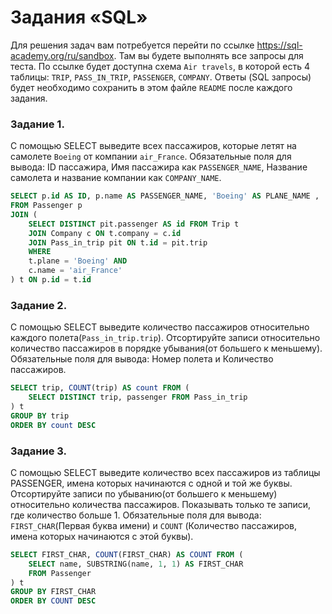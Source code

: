 # Задания «SQL»

Для решения задач вам потребуется перейти по ссылке https://sql-academy.org/ru/sandbox. 
Там вы будете выполнять все запросы для теста. По ссылке будет доступна схема `Air travels`, в которой есть
4 таблицы: `TRIP`, `PASS_IN_TRIP`, `PASSENGER`, `COMPANY`. Ответы (SQL запросы) будет необходимо сохранить в этом файле `README`
после каждого задания.

### Задание 1.

C помощью SELECT выведите всех пассажиров, которые летят на самолете `Boeing` от компании `air_France`.
Обязательные поля для вывода: ID пассажира, Имя пассажира как `PASSENGER_NAME`, Название самолета и название компании
как `COMPANY_NAME`.

<!-- ЗАКРЕПИТЕ ВАШ SELECT ОТ 1 ЗАДАНИЯ ЗДЕСЬ -->
```sql
SELECT p.id AS ID, p.name AS PASSENGER_NAME, 'Boeing' AS PLANE_NAME , 'air_France' AS COMPANY_NAME
FROM Passenger p
JOIN (
    SELECT DISTINCT pit.passenger AS id FROM Trip t
    JOIN Company c ON t.company = c.id
    JOIN Pass_in_trip pit ON t.id = pit.trip
    WHERE
    t.plane = 'Boeing' AND
    c.name = 'air_France'
) t ON p.id = t.id
```

### Задание 2.

C помощью SELECT выведите количество пассажиров относительно каждого полета(`Pass_in_trip.trip`).
Отсортируйте записи относительно количество пассажиров в порядке убывания(от большего к меньшему).
Обязательные поля для вывода: Номер полета и Количество пассажиров.

<!-- ЗАКРЕПИТЕ ВАШ SELECT ОТ 2 ЗАДАНИЯ ЗДЕСЬ -->
```sql
SELECT trip, COUNT(trip) AS count FROM (
    SELECT DISTINCT trip, passenger FROM Pass_in_trip
) t
GROUP BY trip
ORDER BY count DESC
```

### Задание 3.

С помощью SELECT выведите количество всех пассажиров из таблицы PASSENGER, имена которых начинаются с одной и той же буквы.
Отсортируйте записи по убыванию(от большего к меньшему) относительно количества пассажиров. Показывать только те записи,
где количество больше 1. Обязательные поля для вывода: `FIRST_CHAR`(Первая буква имени) 
и `COUNT` (Количество пассажиров, имена которых начинаются с этой буквы).

<!-- ЗАКРЕПИТЕ ВАШ SELECT ОТ 3 ЗАДАНИЯ ЗДЕСЬ -->
```sql
SELECT FIRST_CHAR, COUNT(FIRST_CHAR) AS COUNT FROM (
    SELECT name, SUBSTRING(name, 1, 1) AS FIRST_CHAR
    FROM Passenger
) t
GROUP BY FIRST_CHAR
ORDER BY COUNT DESC
```

<!-- После выполнения всех заданий, необходимо сделать push в репозиторий и отправить ссылку на него -->
